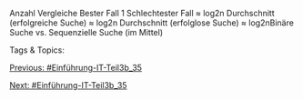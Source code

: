 Anzahl Vergleiche
Bester Fall 1
Schlechtester Fall ≈  log2n
Durchschnitt (erfolgreiche Suche) ≈  log2n
Durchschnitt (erfolglose Suche) ≈  log2nBinäre Suche vs. Sequenzielle Suche (im Mittel)

   Tags & Topics:
   

[Previous: #Einführung-IT-Teil3b_35](Einführung-IT-Teil3b_35.md)

[Next: #Einführung-IT-Teil3b_35](Einführung-IT-Teil3b_35.md)